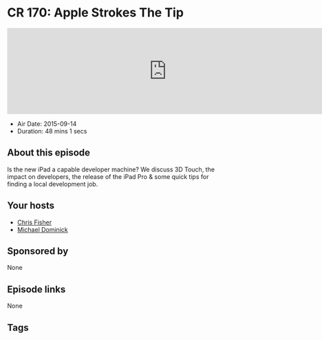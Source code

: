 # CR 170: Apple Strokes The Tip

<iframe src="https://player.fireside.fm/v2/MLf2ZzhC+x59z8aNv?theme=dark" width="740" height="200" frameborder="0" scrolling="no"></iframe>

* Air Date: 2015-09-14
* Duration: 48 mins 1 secs

## About this episode

Is the new iPad a capable developer machine? We discuss 3D Touch, the impact on developers, the release of the iPad Pro & some quick tips for finding a local development job.

## Your hosts
* [Chris Fisher](https://coder.show/hosts/chrislas)
* [Michael Dominick](https://coder.show/hosts/michael)

## Sponsored by

None



## Episode links

None



## Tags

